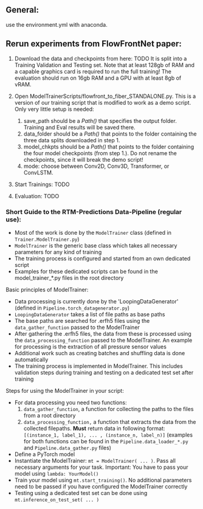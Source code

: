 ## General:

use the environment.yml with anaconda.

## Rerun experiments from FlowFrontNet paper:

1.  Download the data and checkpoints from here:
TODO
 It is split into a Training Validation and Testing set. Note that at least 128gb of RAM and a capable graphics card is required to run the full training!
    The evaluation should run on 16gb RAM and a GPU with at least 8gb of vRAM. 
    
2. Open ModelTrainerScripts/flowfront_to_fiber_STANDALONE.py. This is a version of our training script that is modified to work as a demo script. Only very little setup is needed:
   1. save_path should be a _Path()_ that specifies the output folder. Training and Eval results will be saved there.
   2. data_folder should be a _Path()_ that points to the folder containing the three data splits downloaded in step 1.
   3. model_chkpts should be a _Path()_ that points to the folder containing the four model checkpoints (from step 1.). Do not rename the checkpoints, since it will break the demo script!
   4. mode: choose between Conv2D, Conv3D, Transformer, or ConvLSTM. 
2. Start Trainings:
    TODO

3. Evaluation:
    TODO

### Short Guide to the RTM-Predictions Data-Pipeline (regular use):

* Most of the work is done by the `ModelTrainer` class (defined in `Trainer.ModelTrainer.py`)
* `ModelTrainer` is the generic base class which takes all necessary parameters for any kind of training
* The training process is configured and started from an own dedicated script
* Examples for these dedicated scripts can be found in the model_trainer_*.py files in the root directory 

Basic principles of ModelTrainer:
* Data processing is currently done by the 'LoopingDataGenerator' (defined in `Pipeline.torch_datagenerator.py`) 
* `LoopingDataGenerator` takes a list of file paths as base paths
* The base paths are searched for .erfh5 files using the `data_gather_function` passed to the ModelTrainer 
* After gathering the .erfh5 files, the data from these is processed using the `data_processing_function` passed to the ModelTrainer. An example for processing is the extraction of all pressure sensor values 
* Additional work such as creating batches and shuffling data is done automatically
* The training process is implemented in ModelTrainer. This includes validation steps during training and testing on a dedicated test set after training
 
Steps for using the ModelTrainer in your script: 
* For data processing you need two functions: 
    1. `data_gather_function`, a function for collecting the paths to the files from a root directory 
    2. `data_processing_function,` a function that extracts the data from the collected filepaths. **Must** return data in following format: `[(instance_1, label_1), ... , (instance_n, label_n)]`
    (examples for both functions can be found in the `Pipeline.data_loader_*.py` and `Pipeline.data_gather.py` files)
* Define a PyTorch model 
* Instantiate the ModelTrainer: `mt = ModelTrainer( ... )`. Pass all necessary arguments for your task. Important: You have to pass your model using `lambda: YourModel()`
* Train your model using `mt.start_training()`. No additional parameters need to be passed if you have configured the ModelTrainer correctly
* Testing using a dedicated test set can be done using `mt.inference_on_test_set( ... )`


